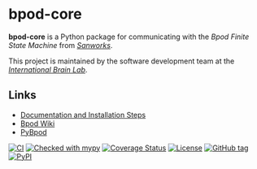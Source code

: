 bpod-core
=========

**bpod-core** is a Python package for communicating with the *Bpod Finite State Machine* from [*Sanworks*](https://sanworks.io/).

This project is maintained by the software development team at the
[*International Brain Lab*](https://internationalbrainlab.org/).

Links
-----

* [Documentation and Installation Steps](https://int-brain-lab.github.io/bpod-core)
* [Bpod Wiki](https://sanworks.github.io/Bpod_Wiki)
* [PyBpod](https://pybpod.readthedocs.io)


[![CI](https://github.com/int-brain-lab/bpod-core/actions/workflows/main.yaml/badge.svg)](https://github.com/int-brain-lab/bpod-core/actions/workflows/main.yaml)
[![Checked with mypy](https://www.mypy-lang.org/static/mypy_badge.svg)](https://mypy-lang.org/)
[![Coverage Status](https://coveralls.io/repos/github/int-brain-lab/bpod-core/badge.svg?branch=main)](https://coveralls.io/github/int-brain-lab/bpod-core?branch=main)
[![License](https://img.shields.io/github/license/int-brain-lab/bpod-core)](https://github.com/int-brain-lab/bpod-core/blob/main/LICENSE)
[![GitHub tag](https://img.shields.io/github/v/tag/int-brain-lab/bpod-core)](https://github.com/int-brain-lab/bpod-core/tags)
[![PyPI](https://img.shields.io/pypi/v/bpod-core)](https://pypi.org/project/bpod-core/)

